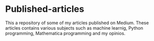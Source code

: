 # Published-articles
This a repository of some of my articles published on Medium. These articles contains various subjects such as
machine learnig, Python programming, Mathematica programming and my opinios.
